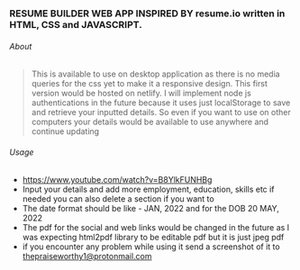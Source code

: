 ### RESUME BUILDER WEB APP INSPIRED BY resume.io written in HTML, CSS and JAVASCRIPT.

###### About

> This is available to use on desktop application as there is no media queries for the css yet to make it a responsive design.
> This first version would be hosted on netlify.
> I will implement node js authentications in the future because it uses just localStorage to save and retrieve your inputted details.
> So even if you want to use on other computers your details would be available to use anywhere and continue updating

###### Usage

- https://www.youtube.com/watch?v=B8YlkFUNHBg
- Input your details and add more employment, education, skills etc if needed you can also delete a section if you want to
- The date format should be like - JAN, 2022 and for the DOB 20 MAY, 2022
- The pdf for the social and web links would be changed in the future as I was expecting html2pdf library to be editable pdf but it is just jpeg pdf
- if you encounter any problem while using it send a screenshot of it to thepraiseworthy1@protonmail.com

